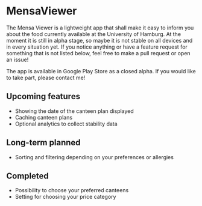 # MensaViewer
The Mensa Viewer is a lightweight app that shall make it easy
to inform you about the food currently available at the University of Hamburg.
At the moment it is still in alpha stage, so maybe it is not stable on all devices and in every situation yet.
If you notice anything or have a feature request for something that is not listed below,
feel free to make a pull request or open an issue!

The app is available in Google Play Store as a closed alpha. If you would like to take part, please contact me!

## Upcoming features
* Showing the date of the canteen plan displayed
* Caching canteen plans
* Optional analytics to collect stability data

## Long-term planned
* Sorting and filtering depending on your preferences or allergies

## Completed
* Possibility to choose your preferred canteens
* Setting for choosing your price category
